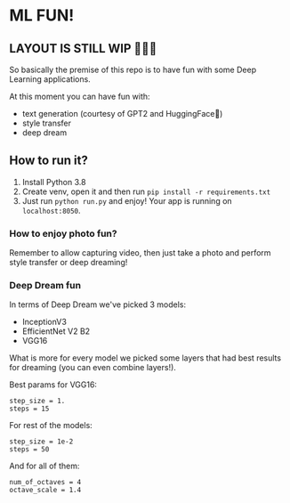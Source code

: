 # ML FUN!
## LAYOUT IS STILL WIP 🚧🚧🚧
So basically the premise of this repo is to have fun with some Deep Learning applications.

At this moment you can have fun with:
- text generation (courtesy of GPT2 and HuggingFace🙏)
- style transfer
- deep dream

## How to run it?
1. Install Python 3.8
2. Create venv, open it and then run `pip install -r requirements.txt`
3. Just run `python run.py` and enjoy! Your app is running on `localhost:8050`.

### How to enjoy photo fun?
Remember to allow capturing video, then just take a photo and perform style transfer or deep dreaming!

### Deep Dream fun
In terms of Deep Dream we've picked 3 models: 
- InceptionV3
- EfficientNet V2 B2
- VGG16

What is more for every model we picked some layers that had best results for dreaming (you can even combine layers!).

Best params for VGG16:
```
step_size = 1.
steps = 15
```

For rest of the models:
```
step_size = 1e-2
steps = 50
```

And for all of them:
```
num_of_octaves = 4
octave_scale = 1.4
```
